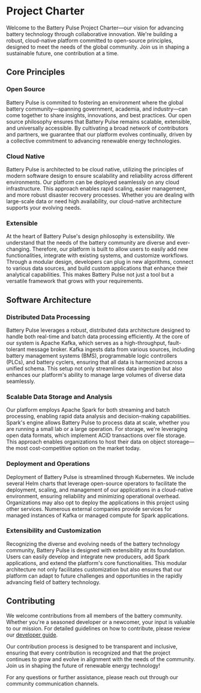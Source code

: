 # Project Charter

Welcome to the Battery Pulse Project Charter—our vision for advancing battery technology through collaborative innovation. We're building a robust, cloud-native platform committed to open-source principles, designed to meet the needs of the global community. Join us in shaping a sustainable future, one contribution at a time.

## Core Principles

### Open Source

Battery Pulse is commited to fostering an environment where the global battery community—spanning government, academia, and industry—can come together to share insights, innovations, and best practices. Our open source philosophy ensures that Battery Pulse remains scalable, extensible, and universally accessible. By cultivating a broad network of contributors and partners, we guarantee that our platform evolves continually, driven by a collective commitment to advancing renewable energy technologies.

### Cloud Native

Battery Pulse is architected to be cloud native, utilizing the principles of modern software design to ensure scalability and reliability across different environments. Our platform can be deployed seamlessly on any cloud infrastructure. This approach enables rapid scaling, easier management, and more robust disaster recovery processes. Whether you are dealing with large-scale data or need high availability, our cloud-native architecture supports your evolving needs.

### Extensible

At the heart of Battery Pulse's design philosophy is extensibility. We understand that the needs of the battery community are diverse and ever-changing. Therefore, our platform is built to allow users to easily add new functionalities, integrate with existing systems, and customize workflows. Through a modular design, developers can plug in new algorithms, connect to various data sources, and build custom applications that enhance their analytical capabilities. This makes Battery Pulse not just a tool but a versatile framework that grows with your requirements.

## Software Architecture

### Distributed Data Processing
Battery Pulse leverages a robust, distributed data architecture designed to handle both real-time and batch data processing efficiently. At the core of our system is Apache Kafka, which serves as a high-throughput, fault-tolerant message broker. Kafka ingests data from various sources, including battery management systems (BMS), programmable logic controllers (PLCs), and battery cyclers, ensuring that all data is harmonized across a unified schema. This setup not only streamlines data ingestion but also enhances our platform's ability to manage large volumes of diverse data seamlessly.

### Scalable Data Storage and Analysis
Our platform employs Apache Spark for both streaming and batch processing, enabling rapid data analysis and decision-making capabilities. Spark's engine allows Battery Pulse to process data at scale, whether you are running a small lab or a large operation. For storage, we're leveraging open data formats, which implement ACID transactions over file storage. This approach enables organizations to host their data on object storeage—the most cost-competitive option on the market today.

### Deployment and Operations
Deployment of Battery Pulse is streamlined through Kubernetes. We include several Helm charts that leverage open-source operators to facilitate the deployment, scaling, and management of our applications in a cloud-native environment, ensuring reliability and minimizing operational overhead. Organizations may also opt to deploy the applications in this project using other services. Numerous external companies provide services for managed instances of Kafka or managed compute for Spark applications.

### Extensibility and Customization
Recognizing the diverse and evolving needs of the battery technology community, Battery Pulse is designed with extensibility at its foundation. Users can easily develop and integrate new producers, add Spark applications, and extend the platform's core functionalities. This modular architecture not only facilitates customization but also ensures that our platform can adapt to future challenges and opportunities in the rapidly advancing field of battery technology.

## Contributing

We welcome contributions from all members of the battery community. Whether you're a seasoned developer or a newcomer, your input is valuable to our mission. For detailed guidelines on how to contribute, please review our [developer guide](https://github.com/battery-pulse/developer-guide).

Our contribution process is designed to be transparent and inclusive, ensuring that every contribution is recognized and that the project continues to grow and evolve in alignment with the needs of the community. Join us in shaping the future of renewable energy technology!

For any questions or further assistance, please reach out through our community communication channels.

